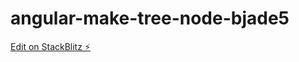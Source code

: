 # angular-make-tree-node-bjade5

[Edit on StackBlitz ⚡️](https://stackblitz.com/edit/angular-make-tree-node-bjade5)